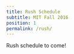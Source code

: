 ```yaml
---
title: Rush Schedule
subtitle: MIT Fall 2016
position: 1
permalink: /rush/
---
```

Rush schedule to come!
